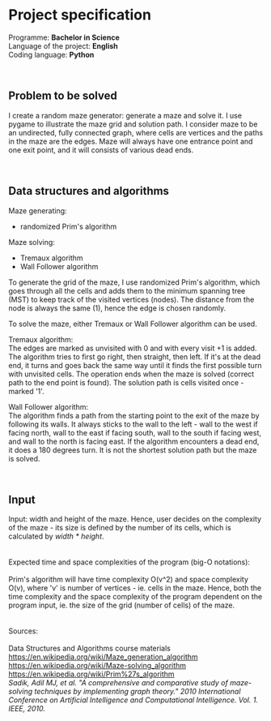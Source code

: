 # Project specification

Programme: **Bachelor in Science** <br/>
Language of the project: **English** <br/>
Coding language: **Python** <br/>

<br/>

## Problem to be solved

I create a random maze generator: generate a maze and solve it. I use pygame to illustrate the maze grid and solution path. I consider maze to be an undirected, fully connected graph, where cells are vertices and the paths in the maze are the edges. Maze will always have one entrance point and one exit point, and it will consists of various dead ends. <br/>

<br/>

## Data structures and algorithms

Maze generating:
- randomized Prim's algorithm

Maze solving:
- Tremaux algorithm
- Wall Follower algorithm <br/>

To generate the grid of the maze, I use randomized Prim's algorithm, which goes through all the cells and adds them to the minimum spanning tree (MST) to keep track of the visited vertices (nodes). The distance from the node is always the same (1), hence the edge is chosen randomly. <br/>

To solve the maze, either Tremaux or Wall Follower algorithm can be used. <br/>

Tremaux algorithm: <br/>
The edges are marked as unvisited with 0 and with every visit +1 is added. The algorithm tries to first go right, then straight, then left. If it's at the dead end, it turns and goes back the same way until it finds the first possible turn with unvisited cells. The operation ends when the maze is solved (correct path to the end point is found). The solution path is cells visited once - marked '1'. <br/>

Wall Follower algorithm: <br/>
The algorithm finds a path from the starting point to the exit of the maze by following its walls. It always sticks to the wall to the left - wall to the west if facing north, wall to the east if facing south, wall to the south if facing west, and wall to the north is facing east. If the algorithm encounters a dead end, it does a 180 degrees turn. It is not the shortest solution path but the maze is solved. <br/>

<br/>

## Input

Input: width and height of the maze. Hence, user decides on the complexity of the maze - its size is defined by the number of its cells, which is calculated by *width * height*.  <br/>
<br/>
<br/>
Expected time and space complexities of the program (big-O notations): <br/>
<br/>
Prim's algorithm will have time complexity O(v^2) and space complexity O(v), where 'v' is number of vertices - ie. cells in the maze. Hence, both the time complexity and the space complexity of the program dependent on the program input, ie. the size of the grid (number of cells) of the maze. <br/>
<br/>
<br/>
Sources:<br/>
<br/>
Data Structures and Algorithms course materials <br/>
https://en.wikipedia.org/wiki/Maze_generation_algorithm <br/>
https://en.wikipedia.org/wiki/Maze-solving_algorithm <br/>
https://en.wikipedia.org/wiki/Prim%27s_algorithm <br/>
*Sadik, Adil MJ, et al. "A comprehensive and comparative study of maze-solving techniques by implementing graph theory." 2010 International Conference on Artificial Intelligence and Computational Intelligence. Vol. 1. IEEE, 2010.*
